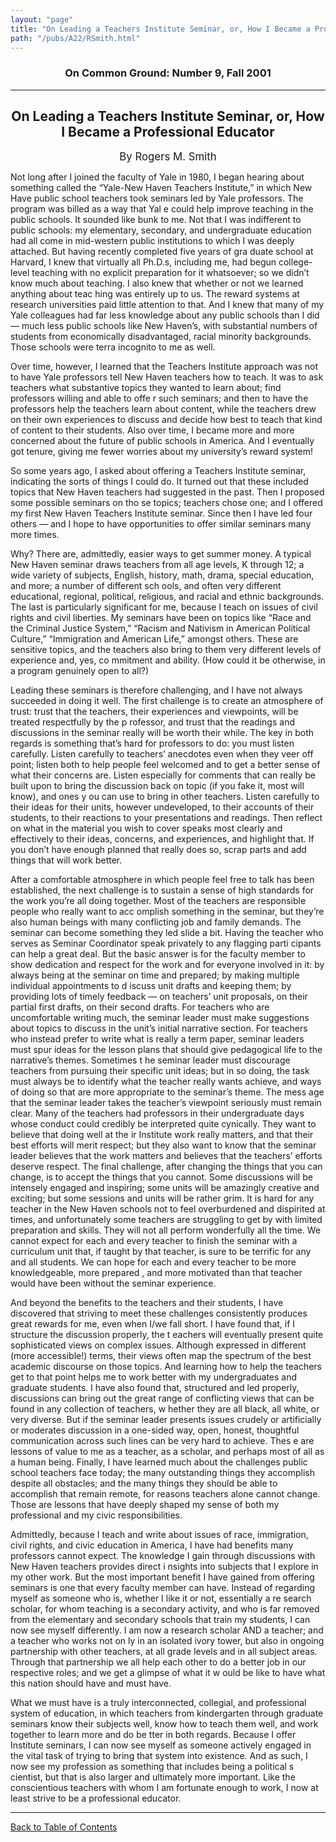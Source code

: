 ```yaml
---
layout: "page"
title: "On Leading a Teachers Institute Seminar, or, How I Became a Professional Educator"
path: "/pubs/A22/RSmith.html"
---
```

<main>
<h3 align="CENTER">On Common Ground: Number 9, Fall 2001</h3>
<hr/>
<h2 align="CENTER">On Leading a Teachers Institute Seminar, or, How I Became a Professional Educator</h2>
<p align="CENTER"><big>By Rogers M. Smith</big></p>
<p>Not long after I joined the faculty of Yale in 1980, I began hearing about something called the “Yale-New Haven Teachers Institute,” in which New Have public school teachers took seminars led by Yale professors. The program was billed as a way that Yal
e could help improve teaching in the public schools.
It sounded like bunk to me. Not that I was indifferent to public schools: my elementary, secondary, and undergraduate education had all come in mid-western public institutions to which I was deeply attached. But having recently completed five years of gra
duate school at Harvard, I knew that virtually all Ph.D.s, including me, had begun college-level teaching with no explicit preparation for it whatsoever; so we didn’t know much about teaching. I also knew that whether or not we learned anything about teac
hing was entirely up to us. The reward systems at research universities paid little attention to that. And I knew that many of my Yale colleagues had far less knowledge about any public schools than I did — much less public schools like New Haven’s, with 
substantial numbers of students from economically disadvantaged, racial minority backgrounds. Those schools were terra incognito to me as well.
</p>
<p>Over time, however, I learned that the Teachers Institute approach was not to have Yale professors tell New Haven teachers how to teach. It was to ask teachers what substantive topics they wanted to learn about; find professors willing and able to offe
r such seminars; and then to have the professors help the teachers learn about content, while the teachers drew on their own experiences to discuss and decide how best to teach that kind of content to their students. Also over time, I became more and more
concerned about the future of public schools in America. And I eventually got tenure, giving me fewer worries about my university’s reward system!</p>
<p>So some years ago, I asked about offering a Teachers Institute seminar, indicating the sorts of things I could do. It turned out that these included topics that New Haven teachers had suggested in the past. Then I proposed some possible seminars on tho
se topics; teachers chose one; and I offered my first New Haven Teachers Institute seminar. Since then I have led four others — and I hope to have opportunities to offer similar seminars many more times.</p>
<p>Why? There are, admittedly, easier ways to get summer money. A typical New Haven seminar draws teachers from all age levels, K through 12; a wide variety of subjects, English, history, math, drama, special education, and more; a number of different sch
ools, and often very different educational, regional, political, religious, and racial and ethnic backgrounds. The last is particularly significant for me, because I teach on issues of civil rights and civil liberties. My seminars have been on topics like
“Race and the Criminal Justice System,” “Racism and Nativism in American Political Culture,” “Immigration and American Life,” amongst others. These are sensitive topics, and the teachers also bring to them very different levels of experience and, yes, co
mmitment and ability. (How could it be otherwise, in a program genuinely open to all?)</p>
<p>Leading these seminars is therefore challenging, and I have not always succeeded in doing it well. The first challenge is to create an atmosphere of trust: trust that the teachers, their experiences and viewpoints, will be treated respectfully by the p
rofessor, and trust that the readings and discussions in the seminar really will be worth their while. The key in both regards is something that’s hard for professors to do: you must listen carefully. Listen carefully to teachers’ anecdotes even when they
veer off point; listen both to help people feel welcomed and to get a better sense of what their concerns are. Listen especially for comments that can really be built upon to bring the discussion back on topic (if you fake it, most will know), and ones y
ou can use to bring in other teachers. Listen carefully to their ideas for their units, however undeveloped, to their accounts of their students, to their reactions to your presentations and readings. Then reflect on what in the material you wish to cover
speaks most clearly and effectively to their ideas, concerns, and experiences, and highlight that. If you don’t have enough planned that really does so, scrap parts and add things that will work better.</p>
<p>After a comfortable atmosphere in which people feel free to talk has been established, the next challenge is to sustain a sense of high standards for the work you’re all doing together. Most of the teachers are responsible people who really want to acc
omplish something in the seminar, but they’re also human beings with many conflicting job and family demands. The seminar can become something they led slide a bit. Having the teacher who serves as Seminar Coordinator speak privately to any flagging parti
cipants can help a great deal. But the basic answer is for the faculty member to show dedication and respect for the work and for everyone involved in it: by always being at the seminar on time and prepared; by making multiple individual appointments to d
iscuss unit drafts and keeping them; by providing lots of timely feedback — on teachers’ unit proposals, on their partial first drafts, on their second drafts. For teachers who are uncomfortable writing much, the seminar leader must make suggestions about
topics to discuss in the unit’s initial narrative section. For teachers who instead prefer to write what is really a term paper, seminar leaders must spur ideas for the lesson plans that should give pedagogical life to the narrative’s themes. Sometimes t
he seminar leader must discourage teachers from pursuing their specific unit ideas; but in so doing, the task must always be to identify what the teacher really wants achieve, and ways of doing so that are more appropriate to the seminar’s theme. The mess
age that the seminar leader takes the teacher’s viewpoint seriously must remain clear. Many of the teachers had professors in their undergraduate days whose conduct could credibly be interpreted quite cynically. They want to believe that doing well at the
ir Institute work really matters, and that their best efforts will merit respect; but they also want to know that the seminar leader believes that the work matters and believes that the teachers’ efforts deserve respect.
The final challenge, after changing the things that you can change, is to accept the things that you cannot. Some discussions will be intensely engaged and inspiring; some units will be amazingly creative and exciting; but some sessions and units will be 
rather grim. It is hard for any teacher in the New Haven schools not to feel overburdened and dispirited at times, and unfortunately some teachers are struggling to get by with limited preparation and skills. They will not all perform wonderfully all the 
time. We cannot expect for each and every teacher to finish the seminar with a curriculum unit that, if taught by that teacher, is sure to be terrific for any and all students. We can hope for each and every teacher to be more knowledgeable, more prepared
, and more motivated than that teacher would have been without the seminar experience.
</p>
<p>And beyond the benefits to the teachers and their students, I have discovered that striving to meet these challenges consistently produces great rewards for me, even when I/we fall short. I have found that, if I structure the discussion properly, the t
eachers will eventually present quite sophisticated views on complex issues. Although expressed in different (more accessible!) terms, their views often map the spectrum of the best academic discourse on those topics. And learning how to help the teachers
get to that point helps me to work better with my undergraduates and graduate students. I have also found that, structured and led properly, discussions can bring out the great range of conflicting views that can be found in any collection of teachers, w
hether they are all black, all white, or very diverse. But if the seminar leader presents issues crudely or artificially or moderates discussion in a one-sided way, open, honest, thoughtful communication across such lines can be very hard to achieve. Thes
e are lessons of value to me as a teacher, as a scholar, and perhaps most of all as a human being. Finally, I have learned much about the challenges public school teachers face today; the many outstanding things they accomplish despite all obstacles; and 
the many things they should be able to accomplish that remain remote, for reasons teachers alone cannot change. Those are lessons that have deeply shaped my sense of both my professional and my civic responsibilities.</p>
<p>Admittedly, because I teach and write about issues of race, immigration, civil rights, and civic education in America, I have had benefits many professors cannot expect. The knowledge I gain through discussions with New Haven teachers provides direct i
nsights into subjects that I explore in my other work. But the most important benefit I have gained from offering seminars is one that every faculty member can have. Instead of regarding myself as someone who is, whether I like it or not, essentially a re
search scholar, for whom teaching is a secondary activity, and who is far removed from the elementary and secondary schools that train my students, I can now see myself differently. I am now a research scholar AND a teacher; and a teacher who works not on
ly in an isolated ivory tower, but also in ongoing partnership with other teachers, at all grade levels and in all subject areas. Through that partnership we all help each other to do a better job in our respective roles; and we get a glimpse of what it w
ould be like to have what this nation should have and must have. </p>
<p>What we must have is a truly interconnected, collegial, and professional system of education, in which teachers from kindergarten through graduate seminars know their subjects well, know how to teach them well, and work together to learn more and do be
tter in both regards. Because I offer Institute seminars, I can now see myself as someone actively engaged in the vital task of trying to bring that system into existence. And as such, I now see my profession as something that includes being a political s
cientist, but that is also larger and ultimately more important. Like the conscientious teachers with whom I am fortunate enough to work, I now at least strive to be a professional educator.</p>
<hr/>
<p><a href=".\">Back to Table of Contents</a></p>
</main>
